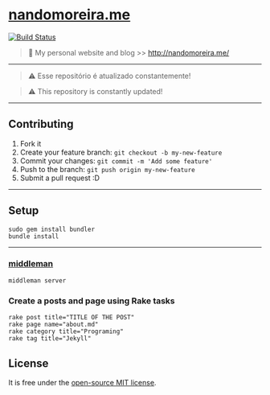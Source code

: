 # [nandomoreira.me](http://nandomoreira.me/) #

[![Build Status](https://travis-ci.org/nandomoreirame/nandomoreirame.github.io.svg)](https://travis-ci.org/nandomoreirame/nandomoreirame.github.io)

> :gem: My personal website and blog >> http://nandomoreira.me/

---

> :warning: Esse repositório é atualizado constantemente!

> :warning: This repository is constantly updated!

---

## Contributing ##

1. Fork it
2. Create your feature branch: `git checkout -b my-new-feature`
3. Commit your changes: `git commit -m 'Add some feature'`
4. Push to the branch: `git push origin my-new-feature`
5. Submit a pull request :D

---

## Setup ##

```
sudo gem install bundler
bundle install
```

---

### [middleman](https://middlemanapp.com/) ###

```
middleman server
```

### Create a posts and page using Rake tasks ###

```
rake post title="TITLE OF THE POST"
rake page name="about.md"
rake category title="Programing"
rake tag title="Jekyll"
```

## License ##

It is free under the [open-source MIT license](/LICENSE).

